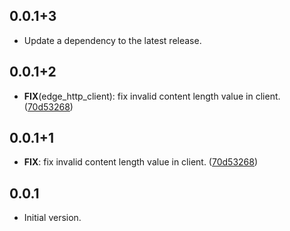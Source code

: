 ## 0.0.1+3

 - Update a dependency to the latest release.

## 0.0.1+2

 - **FIX**(edge_http_client): fix invalid content length value in client. ([70d53268](https://github.com/invertase/dart_edge/commit/70d53268fbcca6cd076968c9a30818104712bb05))

## 0.0.1+1

 - **FIX**: fix invalid content length value in client. ([70d53268](https://github.com/invertase/dart_edge/commit/70d53268fbcca6cd076968c9a30818104712bb05))

## 0.0.1

 - Initial version.

